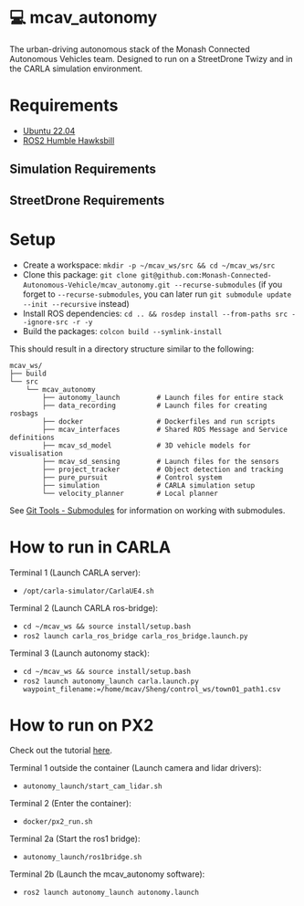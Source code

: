 # 💻 mcav_autonomy
The urban-driving autonomous stack of the Monash Connected Autonomous Vehicles team. Designed to run on a StreetDrone Twizy and in the CARLA simulation environment.

# Requirements
- [Ubuntu 22.04](https://ubuntu.com/download/desktop)
- [ROS2 Humble Hawksbill](https://docs.ros.org/en/humble/Installation.html)

## Simulation Requirements

## StreetDrone Requirements

# Setup
- Create a workspace: `mkdir -p ~/mcav_ws/src && cd ~/mcav_ws/src`
- Clone this package: `git clone git@github.com:Monash-Connected-Autonomous-Vehicle/mcav_autonomy.git --recurse-submodules` (if you forget to `--recurse-submodules`, you can later run `git submodule update --init --recursive` instead)
- Install ROS dependencies: `cd .. && rosdep install --from-paths src --ignore-src -r -y`
- Build the packages: `colcon build --symlink-install`

This should result in a directory structure similar to the following:
```
mcav_ws/                                                     
├── build                                                                                                               
└── src
    └── mcav_autonomy
        ├── autonomy_launch         # Launch files for entire stack
        ├── data_recording          # Launch files for creating rosbags
        ├── docker                  # Dockerfiles and run scripts
        ├── mcav_interfaces         # Shared ROS Message and Service definitions
        ├── mcav_sd_model           # 3D vehicle models for visualisation
        ├── mcav_sd_sensing         # Launch files for the sensors
        ├── project_tracker         # Object detection and tracking
        ├── pure_pursuit            # Control system
        ├── simulation              # CARLA simulation setup
        └── velocity_planner        # Local planner
```
See [Git Tools - Submodules](https://git-scm.com/book/en/v2/Git-Tools-Submodules) for information on working with submodules.

# How to run in CARLA
Terminal 1 (Launch CARLA server):
- `/opt/carla-simulator/CarlaUE4.sh`

Terminal 2 (Launch CARLA ros-bridge):
- `cd ~/mcav_ws && source install/setup.bash`
- `ros2 launch carla_ros_bridge carla_ros_bridge.launch.py`

Terminal 3 (Launch autonomy stack):
- `cd ~/mcav_ws && source install/setup.bash`
- `ros2 launch autonomy_launch carla.launch.py waypoint_filename:=/home/mcav/Sheng/control_ws/town01_path1.csv`

# How to run on PX2
Check out the tutorial [here](https://www.notion.so/monashcav/ROS-ROS2-Bridge-Docker-on-the-PX2-b467b22b85444f27a47ded13b8968370). 

Terminal 1 outside the container (Launch camera and lidar drivers):
- `autonomy_launch/start_cam_lidar.sh`

Terminal 2 (Enter the container): 
- `docker/px2_run.sh`

Terminal 2a (Start the ros1 bridge):
- `autonomy_launch/ros1bridge.sh`

Terminal 2b (Launch the mcav_autonomy software):
- `ros2 launch autonomy_launch autonomy.launch`
